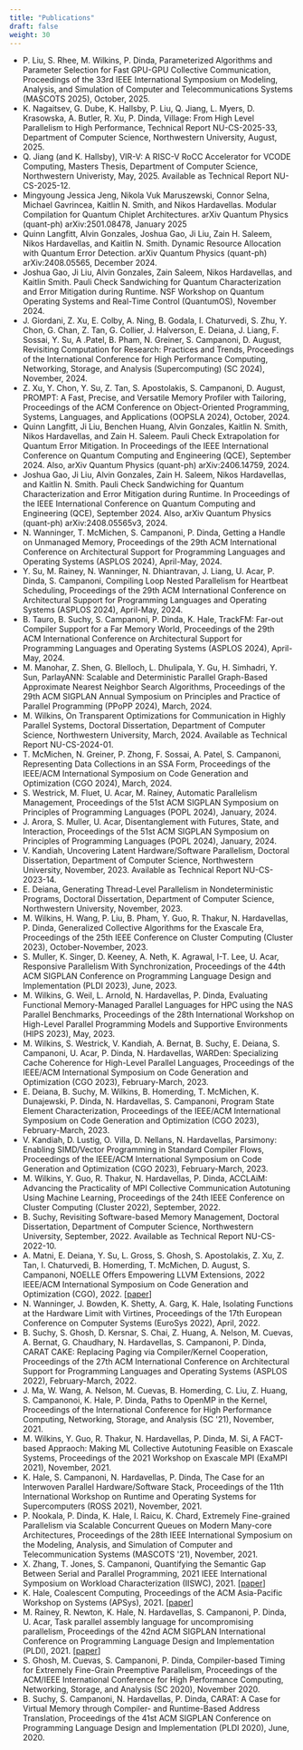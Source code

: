 ```yaml
---
title: "Publications"
draft: false
weight: 30
---
```


- P. Liu, S. Rhee, M. Wilkins, P. Dinda, Parameterized Algorithms and Parameter Selection for Fast GPU-GPU Collective Communication, Proceedings of the 33rd IEEE International Symposium on Modeling, Analysis, and Simulation of Computer and Telecommunications Systems (MASCOTS 2025), October, 2025.
- K. Nagaitsev, G. Dube, K. Hallsby, P. Liu, Q. Jiang, L. Myers, D. Krasowska, A. Butler, R. Xu, P. Dinda, Village: From High Level Parallelism to High Performance, Technical Report NU-CS-2025-33, Department of Computer Science, Northwestern University, August, 2025.
- Q. Jiang (and K. Hallsby), VIR-V: A RISC-V RoCC Accelerator for VCODE Computing, Masters Thesis, Department of Computer Science, Northwestern Univeristy, May, 2025.  Available as Technical Report NU-CS-2025-12.
- Mingyoung Jessica Jeng, Nikola Vuk Maruszewski, Connor Selna, Michael Gavrincea, Kaitlin N. Smith, and Nikos Hardavellas. Modular Compilation for Quantum Chiplet Architectures. arXiv Quantum Physics (quant-ph) arXiv:2501.08478, January 2025
- Quinn Langfitt, Alvin Gonzales, Joshua Gao, Ji Liu, Zain H. Saleem, Nikos Hardavellas, and Kaitlin N. Smith. Dynamic Resource Allocation with Quantum Error Detection. arXiv Quantum Physics (quant-ph) arXiv:2408.05565, December 2024.
- Joshua Gao, Ji Liu, Alvin Gonzales, Zain Saleem, Nikos Hardavellas, and Kaitlin Smith. Pauli Check Sandwiching for Quantum Characterization and Error Mitigation during Runtime. NSF Workshop on Quantum Operating Systems and Real-Time Control (QuantumOS), November 2024.
- J. Giordani, Z. Xu, E. Colby, A. Ning, B. Godala, I. Chaturvedi, S. Zhu, Y. Chon, G. Chan, Z. Tan, G. Collier, J. Halverson, E. Deiana, J. Liang, F. Sossai, Y. Su, A .Patel, B. Pham, N. Greiner, S. Campanoni, D. August, Revisiting Computation for Research: Practices and Trends, Proceedings of the International Conference for High Performance Computing, Networking, Storage, and Analysis (Supercomputing) (SC 2024), November, 2024.
- Z. Xu, Y. Chon, Y. Su, Z. Tan, S. Apostolakis, S. Campanoni, D. August, PROMPT: A Fast, Precise, and Versatile Memory Profiler with Tailoring, Proceedings of the ACM Conference on Object-Oriented Programming, Systems, Languages, and Applications (OOPSLA 2024), October, 2024.
- Quinn Langfitt, Ji Liu, Benchen Huang, Alvin Gonzales, Kaitlin N. Smith, Nikos Hardavellas, and Zain H. Saleem. Pauli Check Extrapolation for Quantum Error Mitigation. In Proceedings of the IEEE International Conference on Quantum Computing and Engineering (QCE), September 2024. Also, arXiv Quantum Physics (quant-ph) arXiv:2406.14759, 2024.
- Joshua Gao, Ji Liu, Alvin Gonzales, Zain H. Saleem, Nikos Hardavellas, and Kaitlin N. Smith. Pauli Check Sandwiching for Quantum Characterization and Error Mitigation during Runtime. In Proceedings of the IEEE International Conference on Quantum Computing and Engineering (QCE), September 2024. Also, arXiv Quantum Physics (quant-ph) arXiv:2408.05565v3, 2024.
- N. Wanninger, T. McMichen, S. Campanoni, P. Dinda, Getting a Handle on Unmanaged Memory, Proceedings of the 29th ACM International Conference on Architectural Support for Programming Languages and Operating Systems (ASPLOS 2024), April-May, 2024.
- Y. Su, M. Rainey, N. Wanninger, N. Dhiantravan, J. Liang, U. Acar, P. Dinda, S. Campanoni, Compiling Loop Nested Parallelism for Heartbeat Scheduling, Proceedings of the 29th ACM International Conference on Architectural Support for Programming Languages and Operating Systems (ASPLOS 2024), April-May, 2024.
- B. Tauro, B. Suchy, S. Campanoni, P. Dinda, K. Hale, TrackFM: Far-out Compiler Support for a Far Memory World, Proceedings of the 29th ACM International Conference on Architectural Support for Programming Languages and Operating Systems (ASPLOS 2024), April-May, 2024.
- M. Manohar, Z. Shen, G. Blelloch, L. Dhulipala, Y. Gu, H. Simhadri, Y. Sun, ParlayANN: Scalable and Deterministic Parallel Graph-Based Approximate Nearest Neighbor Search Algorithms, Proceedings of the 29th ACM SIGPLAN Annual Symposium on Principles and Practice of Parallel Programming (PPoPP 2024), March, 2024.
- M. Wilkins, On Transparent Optimizations for Communication in Highly Parallel Systems, Doctoral Dissertation, Department of Computer Science, Northwestern University, March, 2024.  Available as Technical Report NU-CS-2024-01. 
- T. McMichen, N. Greiner, P. Zhong, F. Sossai, A. Patel, S. Campanoni, Representing Data Collections in an SSA Form, Proceedings of the IEEE/ACM International Symposium on Code Generation and Optimization (CGO 2024), March,  2024.
- S. Westrick, M. Fluet, U. Acar, M. Rainey, Automatic Parallelism Management, Proceedings of the 51st ACM SIGPLAN Symposium on Principles of Programming Languages (POPL 2024), January, 2024.
- J. Arora, S. Muller, U. Acar, Disentanglement with Futures, State, and Interaction, Proceedings of the 51st ACM SIGPLAN Symposium on Principles of Programming Languages (POPL 2024), January, 2024.
- V. Kandiah, Uncovering Latent Hardware/Software Parallelism, Doctoral Dissertation, Department of Computer Science, Northwestern University, November, 2023.  Available as Technical Report NU-CS-2023-14.
- E. Deiana, Generating Thread-Level Parallelism in Nondeterministic Programs, Doctoral Dissertation, Department of Computer Science, Northwestern University, November, 2023. 
- M. Wilkins, H. Wang, P. Liu, B. Pham, Y. Guo, R. Thakur, N. Hardavellas, P. Dinda, Generalized Collective Algorithms for the Exascale Era, Proceedings of the 25th IEEE Conference on Cluster Computing (Cluster 2023), October-November, 2023.
- S. Muller, K. Singer, D. Keeney, A. Neth, K. Agrawal, I-T. Lee, U. Acar, Responsive Parallelism With Synchronization, Proceedings of the 44th ACM SIGPLAN Conference on Programming Language Design and Implementation (PLDI 2023), June, 2023.
- M. Wilkins, G. Weil, L. Arnold, N. Hardavellas, P. Dinda, Evaluating Functional Memory-Managed Parallel Languages for HPC using the NAS Parallel Benchmarks, Proceedings of the 28th International Workshop on High-Level Parallel Programming Models and Supportive Environments (HIPS 2023), May, 2023.
- M. Wilkins, S. Westrick, V. Kandiah, A. Bernat, B. Suchy, E. Deiana, S. Campanoni, U. Acar, P. Dinda, N. Hardavellas, WARDen: Specializing Cache Coherence for High-Level Parallel Languages, Proceedings of the IEEE/ACM International Symposium on Code Generation and Optimization (CGO 2023), February-March,  2023.
- E. Deiana, B. Suchy, M. Wilkins, B. Homerding, T. McMichen, K. Dunajewski, P. Dinda, N. Hardavellas, S. Campanoni, Program State Element Characterization, Proceedings of the IEEE/ACM International Symposium on Code Generation and Optimization (CGO 2023), February-March,  2023.
- V. Kandiah, D. Lustig, O. Villa, D. Nellans, N. Hardavellas, Parsimony: Enabling SIMD/Vector Programming in Standard Compiler Flows, Proceedings of the IEEE/ACM International Symposium on Code Generation and Optimization (CGO 2023), February-March,  2023.
- M. Wilkins, Y. Guo, R. Thakur, N. Hardavellas, P. Dinda, ACCLAiM: Advancing the Practicality of MPI Collective Communication Autotuning Using Machine Learning, Proceedings of the 24th IEEE Conference on Cluster Computing (Cluster 2022), September, 2022.
- B. Suchy, Revisiting Software-based Memory Management, Doctoral Dissertation, Department of Computer Science, Northwestern University, September, 2022.  Available as Technical Report NU-CS-2022-10. 
- A. Matni, E. Deiana, Y. Su, L. Gross, S. Ghosh, S. Apostolakis, Z. Xu, Z. Tan, I. Chaturvedi, B. Homerding, T. McMichen, D. August, S. Campanoni, NOELLE Offers Empowering LLVM Extensions, 2022 IEEE/ACM International Symposium on Code Generation and Optimization (CGO), 2022. \[[paper](https://doi.org/10.1109/CGO53902.2022.9741276)\]
- N. Wanninger, J. Bowden, K. Shetty, A. Garg, K. Hale, Isolating Functions at the Hardware Limit with Virtines, Proceedings of the 17th European Conference on Computer Systems (EuroSys 2022), April, 2022.
- B. Suchy, S. Ghosh, D. Kersnar, S. Chai, Z. Huang, A. Nelson, M. Cuevas, A. Bernat, G. Chaudhary, N. Hardavellas, S. Campanoni, P. Dinda, CARAT CAKE: Replacing Paging via Compiler/Kernel Cooperation, Proceedings of the 27th ACM International Conference on Architectural Support for Programming Languages and Operating Systems (ASPLOS 2022), February-March, 2022.
- J. Ma, W. Wang, A. Nelson, M. Cuevas, B. Homerding, C. Liu, Z. Huang, S. Campanonoi, K. Hale, P. Dinda, Paths to OpenMP in the Kernel, Proceedings of the International Conference for High Performance Computing, Networking, Storage, and Analysis (SC '21), November, 2021. 
- M. Wilkins, Y. Guo, R. Thakur, N. Hardavellas, P. Dinda, M. Si, A FACT-based Appraoch: Making ML Collective Autotuning Feasible on Exascale Systems, Proceedings of the 2021 Workshop on Exascale MPI (ExaMPI 2021), November, 2021.
- K. Hale, S. Campanoni, N. Hardavellas, P. Dinda, The Case for an Interwoven Parallel Hardware/Software Stack, Proceedings of the 11th International Workshop on Runtime and Operating Systems for Supercomputers (ROSS 2021), November, 2021.
- P. Nookala, P. Dinda, K. Hale, I. Raicu, K. Chard, Extremely Fine-grained Parallelism via Scalable Concurrent Queues on Modern Many-core Architectures, Proceedings of the 28th IEEE International Symposium on the Modeling, Analysis, and Simulation of Computer and Telecommunication Systems (MASCOTS '21), November, 2021. 
- X. Zhang, T. Jones, S. Campanoni, Quantifying the Semantic Gap Between Serial and Parallel Programming, 2021 IEEE International Symposium on Workload Characterization (IISWC), 2021. \[[paper](https://doi.org/10.1109/IISWC53511.2021.00024)\]
- K. Hale, Coalescent Computing, Proceedings of the ACM Asia-Pacific Workshop on Systems (APSys), 2021. \[[paper](https://doi.org/10.1145/3476886.3477503)\]
- M. Rainey, R. Newton, K. Hale, N. Hardavellas, S. Campanoni, P. Dinda, U. Acar, Task parallel assembly language for uncompromising parallelism, Proceedings of the 42nd ACM SIGPLAN International Conference on Programming Language Design and Implementation (PLDI), 2021. \[[paper](https://doi.org/10.1145/3453483.3460969)\]
- S. Ghosh, M. Cuevas, S. Campanoni, P. Dinda, Compiler-based Timing for Extremely Fine-Grain Preemptive Parallelism, Proceedings of the ACM/IEEE International Conference for High Performance Computing, Networking, Storage, and Analysis (SC 2020), November 2020. 
- B. Suchy, S. Campanoni, N. Hardavellas, P. Dinda, CARAT: A Case for Virtual Memory through Compiler- and Runtime-Based Address Translation, Proceedings of the 41st ACM SIGPLAN Conference on Programming Language Design and Implementation (PLDI 2020), June, 2020. 
